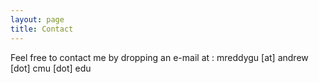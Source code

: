 ```yaml
---
layout: page
title: Contact
---
```

Feel free to contact me by dropping an e-mail at :
mreddygu [at] andrew [dot] cmu [dot] edu
